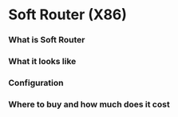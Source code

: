 # Soft Router (X86)

### What is Soft Router

### What it looks like

### Configuration

### Where to buy and how much does it cost